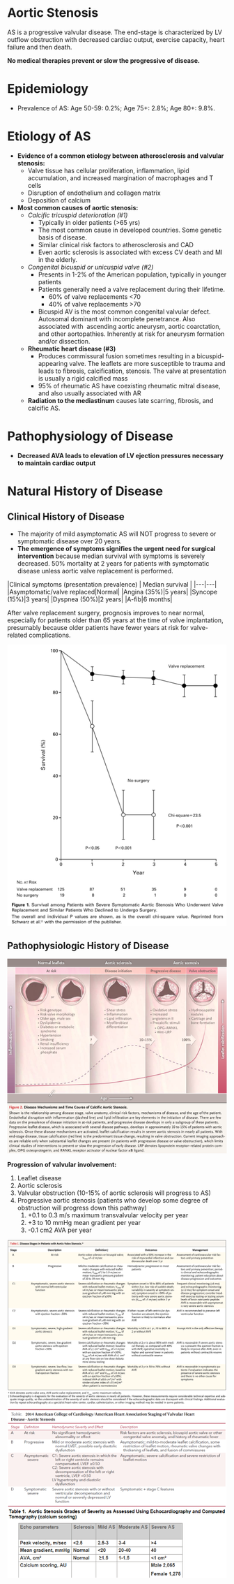 # Aortic Stenosis
AS is a progressive valvular disease. The end-stage is characterized by LV outflow obstruction with decreased cardiac output, exercise capacity, heart failure and then death.

**No medical therapies prevent or slow the progressive of disease.**

# Epidemiology
- Prevalence of AS: Age 50-59: 0.2%; Age 75+: 2.8%; Age 80+: 9.8%.
# Etiology of AS
- **Evidence of a common etiology between atherosclerosis and valvular stenosis:**
	- Valve tissue has cellular proliferation, inflammation, lipid accumulation, and increased margination of macrophages and T cells
	- Disruption of endothelium and collagen matrix
	- Deposition of calcium
- **Most common causes of aortic stenosis:**
	- *Calcific tricuspid deterioration (#1)*
		- Typically in older patients (>65 yrs)
		- The most common cause in developed countries. Some genetic basis of disease.
		- Similar clinical risk factors to atherosclerosis and CAD
		- Even aortic sclerosis is associated with  excess CV death and MI in the elderly.
	- *Congenital bicuspid or unicuspid valve (#2)*
		- Presents in 1-2% of the American population, typically in younger patients
		- Patients generally need a valve replacement during their lifetime.
			- 60% of valve replacements <70
			- 40% of valve replacements >70
		- Bicuspid AV is the most common congenital valvular defect. Autosomal dominant with incomplete penetrance. Also associated with  ascending aortic aneurysm, aortic coarctation, and other aortopathies. Inherently at risk for aneurysm formation and/or dissection.
	- **Rheumatic heart disease (#3)**
		- Produces commissural fusion sometimes resulting in a bicuspid-appearing valve. The leaflets are more susceptible to trauma and leads to fibrosis, calcification, stenosis. The valve at presentation is usually a rigid calcified mass
		- 95% of rheumatic AS have coexisting rheumatic mitral disease, and also usually associated with AR
	- **Radiation to the mediastinum** causes late scarring, fibrosis, and calcific AS.

# Pathophysiology of Disease
- **Decreased AVA leads to elevation of LV ejection pressures necessary to maintain cardiac output**

# Natural History of Disease
## Clinical History of Disease
- The majority of mild asymptomatic AS will NOT progress to severe or symptomatic disease over 20 years.
- **The emergence of symptoms signifies the urgent need for surgical intervention** because median survival with symptoms is severely decreased. 50% mortality at 2 years for patients with symptomatic disease unless aortic valve replacement is performed.

|Clinical symptoms (presentation prevalence)   | Median survival  |
    |---|---|
    |Asymptomatic/valve replaced|Normal|
    |Angina (35%)|5 years|
    |Syncope (15%)|3 years|
    |Dyspnea (50%)|2 years|
    |A-fib|6 months|

After valve replacement surgery, prognosis improves to near normal, especially for patients older than 65 years at the time of valve implantation, presumably because older patients have fewer years at risk for valve-related complications.

![](_attachments/Pasted%20image%2020230830142815.png)
## Pathophysiologic History of Disease
![](_attachments/Pasted%20image%2020230830142921.png)

**Progression of valvular involvement:**

1. Leaflet disease
2. Aortic sclerosis
3. Valvular obstruction (10-15% of aortic sclerosis will progress to AS)
4. Progressive aortic stenosis (patients who develop some degree of obstruction will progress down this pathway)
	1. +0.1 to 0.3 m/s maximum transvalvular velocity per year
	2. +3 to 10 mmHg mean gradient per year
	3. -0.1 cm2 AVA per year



![](_attachments/Pasted%20image%2020230118204758.png)
![](_attachments/Pasted%20image%2020230118204807.png)
![](_attachments/Pasted%20image%2020230118204829.png)

